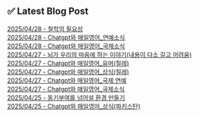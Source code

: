 
## ✅ Latest Blog Post
 
[2025/04/28 - 철학의 필요성](https://3hongstore.tistory.com/232) <br/>
[2025/04/28 - Chatgpt와 매일영어_연예소식](https://3hongstore.tistory.com/231) <br/>
[2025/04/28 - Chatgpt와 매일영어_국제소식](https://3hongstore.tistory.com/230) <br/>
[2025/04/27 - 뇌가 우리의 마음에 하는 이야기(내용이 다소 길고 어려움)](https://3hongstore.tistory.com/229) <br/>
[2025/04/27 - Chatgpt와 매일영어_유머(칠레)](https://3hongstore.tistory.com/228) <br/>
[2025/04/27 - Chatgpt와 매일영어_상식(칠레)](https://3hongstore.tistory.com/227) <br/>
[2025/04/27 - Chatgpt와 매일영어_국제 연예](https://3hongstore.tistory.com/226) <br/>
[2025/04/27 - Chatgpt와 매일영어_국제소식](https://3hongstore.tistory.com/225) <br/>
[2025/04/25 - 동기부여를 넘어설 환경 만들기](https://3hongstore.tistory.com/224) <br/>
[2025/04/25 - Chatgpt와 매일영어_상식(파키스탄)](https://3hongstore.tistory.com/223) <br/>
